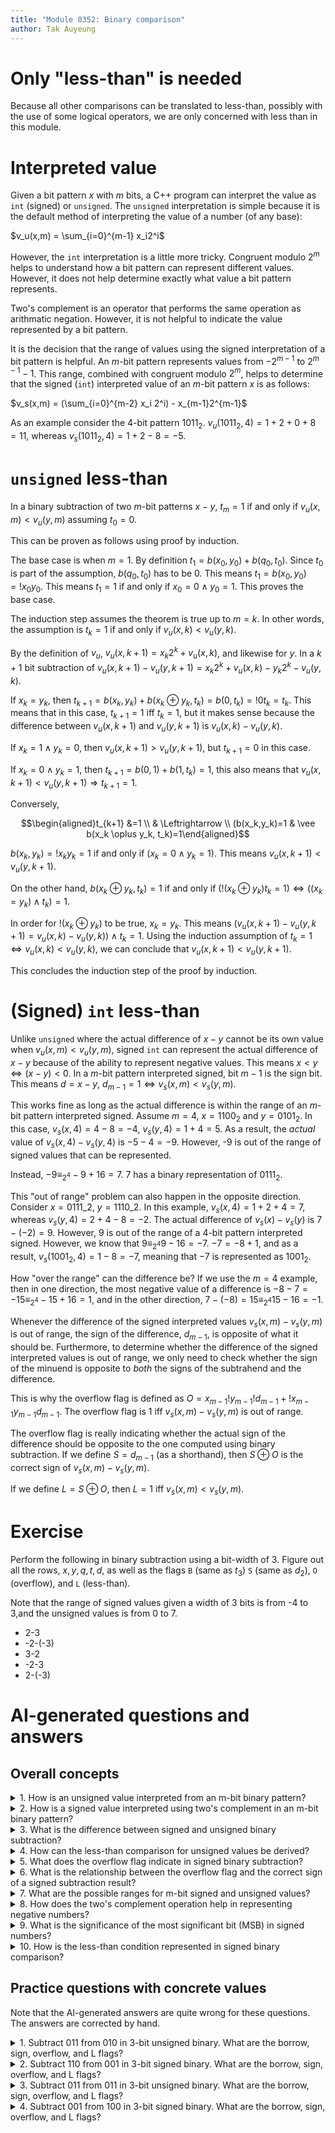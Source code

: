 ```yaml
---
title: "Module 0352: Binary comparison"
author: Tak Auyeung
---
```

# Only "less-than" is needed

Because all other comparisons can be translated to less-than, possibly with the use of some logical operators, we are only concerned with less than in this module.

# Interpreted value

Given a bit pattern $x$ with $m$ bits, a C++ program can interpret the value as `int` (signed) or `unsigned`. The `unsigned` interpretation is simple because it is the default method of interpreting the value of a number (of any base):

$v_u(x,m) = \sum_{i=0}^{m-1} x_i2^i$

However, the `int` interpretation is a little more tricky. Congruent modulo $2^m$ helps to understand how a bit pattern can represent different values. However, it does not help determine exactly what value a bit pattern represents.

Two's complement is an operator that performs the same operation as arithmatic negation. However, it is not helpful to indicate the value represented by a bit pattern.

It is the decision that the range of values using the signed interpretation of a bit pattern is helpful. An $m$-bit pattern represents values from $-2^{m-1}$ to $2^{m-1}-1$. This range, combined with congruent modulo $2^m$, helps to determine that the signed (`int`) interpreted value of an $m$-bit pattern $x$ is as follows:

$v_s(x,m) = (\sum_{i=0}^{m-2} x_i 2^i) - x_{m-1}2^{m-1}$

As an example consider the 4-bit pattern $1011_2$. $v_u(1011_2,4)=1+2+0+8=11$, whereas $v_s(1011_2,4)=1+2-8=-5$.

# `unsigned` less-than

In a binary subtraction of two $m$-bit patterns $x-y$, $t_m=1$ if and only if $v_u(x,m) < v_u(y,m)$ assuming $t_0=0$.

This can be proven as follows using proof by induction.

The base case is when $m=1$. By definition $t_1 = b(x_0,y_0)+b(q_0,t_0)$. Since $t_0$ is part of the assumption, $b(q_0,t_0)$ has to be 0. This means $t_1 = b(x_0,y_0) = !x_0y_0$. This means $t_1 = 1$ if and only if $x_0=0 \wedge y_0=1$. This proves the base case.

The induction step assumes the theorem is true up to $m=k$. In other words, the assumption is $t_k=1$ if and only if $v_u(x,k) < v_u(y,k)$.

By the definition of $v_u$, $v_u(x,k+1) = x_{k}2^{k} + v_u(x,k)$, and likewise for $y$. In a $k+1$ bit subtraction of $v_u(x,k+1)-v_u(y,k+1)=x_{k}2^k + v_u(x,k) - y_k2^k - v_u(y,k)$.

If $x_k=y_k$, then $t_{k+1}=b(x_k,y_k)+b(x_k \oplus y_k,t_k)=b(0,t_k)=!0t_k=t_k$. This means that in this case, $t_{k+1}=1$ iff $t_k=1$, but it makes sense because the difference between $v_u(x,k+1)$ and $v_u(y,k+1)$ is $v_u(x,k)-v_u(y,k)$.

If $x_k=1 \wedge y_k=0$, then $v_u(x,k+1)>v_u(y,k+1)$, but $t_{k+1}=0$ in this case.

If $x_k=0 \wedge y_k=1$, then $t_{k+1}=b(0,1)+b(1,t_k)=1$, this also means that $v_u(x,k+1) < v_u(y,k+1) \Rightarrow t_{k+1}=1$.

Conversely, 

$$\begin{aligned}t_{k+1} &=1 \\ 
& \Leftrightarrow \\ 
(b(x_k,y_k)=1 & \vee b(x_k \oplus y_k, t_k)=1\end{aligned}$$

$b(x_k,y_k)=!x_ky_k=1$ if and only if $(x_k=0 \wedge y_k=1)$. This means $v_u(x,k+1) < v_u(y,k+1)$. 

On the other hand, $b(x_k \oplus y_k, t_k)=1$ if and only if $(!(x_k \oplus y_k)t_k = 1) \Leftrightarrow ((x_k=y_k) \wedge t_k)=1$. 

In order for $!(x_k \oplus y_k)$ to be true, $x_k=y_k$. This means $(v_u(x,k+1)-v_u(y,k+1) = v_u(x,k)-v_u(y,k)) \wedge t_k=1$. Using the induction assumption of $t_k=1 \Leftrightarrow v_u(x,k) < v_u(y,k)$, we can conclude that $v_u(x,k+1) < v_u(y,k+1)$.

This concludes the induction step of the proof by induction.

# (Signed) `int` less-than

Unlike `unsigned` where the actual difference of $x-y$ cannot be its own value when $v_u(x,m)<v_u(y,m)$, signed `int` can represent the actual difference of $x-y$ because of the ability to represent negative values. This means $x < y \Leftrightarrow (x-y) < 0$. In a $m$-bit pattern interpreted signed, bit $m-1$ is the sign bit. This means $d=x-y$, $d_{m-1}=1 \Leftrightarrow v_s(x,m) < v_s(y,m)$.

This works fine as long as the actual difference is within the range of an $m$-bit pattern interpreted signed. Assume $m=4$, $x=1100_2$ and $y=0101_2$. In this case, $v_s(x,4)=4-8=-4$, $v_s(y,4)=1+4=5$. As a result, the *actual* value of $v_s(x,4)-v_s(y,4)$ is $-5-4=-9$. However, -9 is out of the range of signed values that can be represented. 

Instead, $-9 \equiv_{2^4} -9+16=7$. $7$ has a binary representation of $0111_2$.

This "out of range" problem can also happen in the opposite direction. Consider $x=0111\_{2}$, 
$y=1110\_{2}$. 
In this example, $v_s(x,4)=1+2+4=7$, whereas $v_s(y,4)=2+4-8=-2$. The actual difference of $v_s(x)-v_s(y)$ is $7-(-2)=9$. However, 9 is out of the range of a 4-bit pattern interpreted signed. However, we know that $9 \equiv_{2^4} 9-16 = -7$. $-7 = -8+1$, and as a result, $v_s(1001_2,4)=1-8=-7$, meaning that $-7$ is represented as $1001_2$.

How "over the range" can the difference be? If we use the $m=4$ example, then in one direction, the most negative value of a difference is $-8-7=-15 \equiv_{2^4} -15+16 = 1$, and in the other direction, $7-(-8)=15 \equiv_{2^4} 15-16 = -1$. 

Whenever the difference of the signed interpreted values $v_s(x,m)-v_s(y,m)$ is out of range, the sign of the difference, $d_{m-1}$, is opposite of what it should be. Furthermore, to determine whether the difference of the signed interpreted values is out of range, we only need to check whether the sign of the minuend is opposite to *both* the signs of the subtrahend and the difference.

This is why the overflow flag is defined as $O=x_{m-1}!y_{m-1}!d_{m-1}+!x_{m-1}y_{m-1}d_{m-1}$. The overflow flag is 1 iff $v_s(x,m)-v_s(y,m)$ is out of range.

The overflow flag is really indicating whether the actual sign of the difference should be opposite to the one computed using binary subtraction. If we define $S=d_{m-1}$ (as a shorthand), then $S \oplus O$ is the correct sign of $v_s(x,m)-v_s(y,m)$.

If we define $L=S \oplus O$, then $L=1$ iff $v_s(x,m) < v_s(y,m)$.

# Exercise

Perform the following in binary subtraction using a bit-width of 3. Figure out all the rows, $x,y,q,t,d$, as well as the flags `B` (same as $t_3$) `S` (same as $d_2$), `O` (overflow), and `L` (less-than).

Note that the range of signed values given a width of 3 bits is from -4 to 3,and the unsigned values is from 0 to 7.

* 2-3
* -2-(-3)
* 3-2
* -2-3
* 2-(-3)

# AI-generated questions and answers

## Overall concepts

<details>
  <summary>1. How is an unsigned value interpreted from an m-bit binary pattern?</summary>
  <p>The unsigned interpretation of an m-bit binary pattern $x$ is calculated as:</p>
  <p>$v_u(x, m) = \sum_{i=0}^{m-1} x_i 2^i$</p>
</details>

<details>
  <summary>2. How is a signed value interpreted using two's complement in an m-bit binary pattern?</summary>
  <p>The signed interpretation of an m-bit binary pattern $x$ is given by:</p>
  <p>$v_s(x, m) = \left( \sum_{i=0}^{m-2} x_i 2^i \right) - x_{m-1} 2^{m-1}$, where the most significant bit ($x_{m-1}$) is treated as the sign bit.</p>
</details>

<details>
  <summary>3. What is the difference between signed and unsigned binary subtraction?</summary>
  <p>In unsigned subtraction, the result cannot represent a negative value, while in signed subtraction, the result can represent a negative value because of two's complement. Signed binary subtraction uses the sign bit (the most significant bit) to determine if the result is negative.</p>
</details>

<details>
  <summary>4. How can the less-than comparison for unsigned values be derived?</summary>
  <p>The less-than comparison for unsigned values can be derived by binary subtraction. Specifically, $t_m = 1$ if and only if $v_u(x, m) < v_u(y, m)$ for an m-bit binary subtraction.</p>
</details>

<details>
  <summary>5. What does the overflow flag indicate in signed binary subtraction?</summary>
  <p>The overflow flag indicates whether the difference between two signed numbers is out of range, meaning that the sign of the result is opposite to what it should be. The overflow flag is calculated as:</p>
  <p>$O = x_{m-1} \neg y_{m-1} \neg d_{m-1} + \neg x_{m-1} y_{m-1} d_{m-1}$</p>
</details>

<details>
  <summary>6. What is the relationship between the overflow flag and the correct sign of a signed subtraction result?</summary>
  <p>The correct sign of a signed subtraction result can be determined by the expression $S \oplus O$, where $S$ is the sign bit of the difference, and $O$ is the overflow flag. This expression provides the correct sign of the result.</p>
</details>

<details>
  <summary>7. What are the possible ranges for m-bit signed and unsigned values?</summary>
  <p>For an m-bit signed value, the range is from $-2^{m-1}$ to $2^{m-1} - 1$. For an m-bit unsigned value, the range is from 0 to $2^m - 1$.</p>
</details>

<details>
  <summary>8. How does the two's complement operation help in representing negative numbers?</summary>
  <p>The two's complement operation effectively negates a binary number by flipping all the bits and adding 1. It allows negative numbers to be represented in binary, and in the context of signed numbers, it ensures that arithmetic operations like addition and subtraction work as expected.</p>
</details>

<details>
  <summary>9. What is the significance of the most significant bit (MSB) in signed numbers?</summary>
  <p>The most significant bit (MSB) in signed numbers is used as the sign bit. If the MSB is 1, the number is negative; if it is 0, the number is positive. This bit plays a crucial role in determining the value of the number in two's complement representation.</p>
</details>

<details>
  <summary>10. How is the less-than condition represented in signed binary comparison?</summary>
  <p>The less-than condition in signed binary comparison is determined by the expression $L = S \oplus O$, where $L = 1$ if $v_s(x, m) < v_s(y, m)$. This condition checks whether the signed difference between two numbers is negative.</p>
</details>

## Practice questions with concrete values

Note that the AI-generated answers are quite wrong for these questions. The answers are corrected by hand.

<details>
  <summary>1. Subtract 011 from 010 in 3-bit unsigned binary. What are the borrow, sign, overflow, and L flags?</summary>
  <p>
    <strong>Subtraction:</strong> <code>010 - 011</code> = <code>111</code> (unsigned: 7, signed: -1) <br>
    <strong>Borrow Bit (B):</strong> 1 <br>
    <strong>Sign Bit (S):</strong> 1 <br>
    <strong>Overflow Bit (O):</strong> 0 <br>
    <strong>L Flag (Less-than):</strong> 1 <br>
    Result: Since <code>010 < 011</code>, the less-than condition holds in both signed and unsigned comparisons.
  </p>
</details>

<details>
  <summary>2. Subtract 110 from 001 in 3-bit signed binary. What are the borrow, sign, overflow, and L flags?</summary>
  <p>
    <strong>Subtraction:</strong> <code>001 - 110</code> = <code>011</code> (unsigned: 3, signed: 3) <br>
    <strong>Borrow Bit (B):</strong> 1 <br>
    <strong>Sign Bit (S):</strong> 0 <br>
    <strong>Overflow Bit (O):</strong> 0 <br>
    <strong>L Flag (Less-than):</strong> 0 <br>
    Result: <code>001</code> is not less than <code>110</code> in signed interpretation, but <code>001</code> is less than <code>110</code> in unsigned interpretation.
  </p>
</details>

<details>
  <summary>3. Subtract 011 from 011 in 3-bit unsigned binary. What are the borrow, sign, overflow, and L flags?</summary>
  <p>
    <strong>Subtraction:</strong> <code>011 - 011</code> = <code>000</code> (unsigned: 0) <br>
    <strong>Borrow Bit (B):</strong> 0 <br>
    <strong>Sign Bit (S):</strong> 0 <br>
    <strong>Overflow Bit (O):</strong> 0 <br>
    <strong>L Flag (Less-than):</strong> 0 <br>
    Result: The numbers are equal, so less-than is not true.
  </p>
</details>

<details>
  <summary>4. Subtract 001 from 100 in 3-bit signed binary. What are the borrow, sign, overflow, and L flags?</summary>
  <p>
    <strong>Subtraction:</strong> <code>100 - 001</code> = <code>011</code> (signed and unsigned: 3) <br>
    <strong>Borrow Bit (B):</strong> 0 <br>
    <strong>Sign Bit (S):</strong> 0 <br>
    <strong>Overflow Bit (O):</strong> 1 <br>
    <strong>L Flag (Less-than):</strong> 1 <br>
    Result: <code>100</code> is less than <code>001</code> in signed form, <code>100</code> is not less than <code>001</code> in unsigned form.
  </p>
</details>



